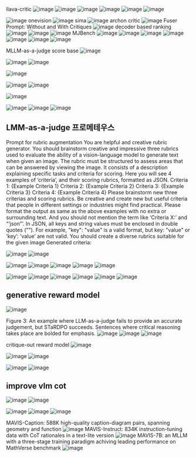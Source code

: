 llava-critic
![image](https://github.com/user-attachments/assets/aa418a90-fa93-4277-b84a-66b50e7a7d29)
![image](https://github.com/user-attachments/assets/0f22de04-a338-426c-a360-4a3f77de131a)
![image](https://github.com/user-attachments/assets/4b4693f0-4cc7-4afa-a630-c71444d43639)
![image](https://github.com/user-attachments/assets/8ffb43b8-9aef-49f3-8568-3016cec9930e)
![image](https://github.com/user-attachments/assets/ec5ec791-bb79-4e00-82ea-ed42f4a8b670)
![image](https://github.com/user-attachments/assets/27866702-d786-404b-a531-966598636e79)


![image](https://github.com/user-attachments/assets/ab55050e-e03f-4669-964e-41b3399c24d6)
onevision
![image](https://github.com/user-attachments/assets/137e87cc-89c0-433c-9f60-a05a679c9076)
sima
![image](https://github.com/user-attachments/assets/4fa6290a-1c1f-4f27-9577-7a6dbbc5a530)
archon critic 
![image](https://github.com/user-attachments/assets/782aee3c-d059-49b3-b229-c71fb9669cbc)
Fuser Prompt: Without and With Critiques
![image](https://github.com/user-attachments/assets/c79bb5dd-48e7-4b77-9707-131e4a1c37e2)
decoder based ranking
![image](https://github.com/user-attachments/assets/eea78e63-fa9b-4209-afb6-a7409104b144)
![image](https://github.com/user-attachments/assets/9831a813-1cf8-4a88-ac0f-2156a01da491)
![image](https://github.com/user-attachments/assets/03fa0e1d-d302-4345-8912-9d97d4e89203)
MJBench
![image](https://github.com/user-attachments/assets/47b62778-05b8-4a45-94be-ae0ee42602be)
![image](https://github.com/user-attachments/assets/87a7688a-6537-4363-be4c-895ef7423cda)
![image](https://github.com/user-attachments/assets/79162231-1cf0-4e1b-956a-bdb87c197784)
![image](https://github.com/user-attachments/assets/27eb59b2-fa68-4a2e-8cac-782668b18f63)
![image](https://github.com/user-attachments/assets/84e6830b-00e1-40d4-a7dd-97bb80bce169)
![image](https://github.com/user-attachments/assets/a55f134e-6e83-4724-8c29-ddd628dacb66)
![image](https://github.com/user-attachments/assets/1cb0b4c0-9afa-4a73-a99c-d1a33e8a2c57)

MLLM-as-a-judge score base
![image](https://github.com/user-attachments/assets/68bab37a-1b0b-4986-b56c-7703d97bd05c)

![image](https://github.com/user-attachments/assets/57504c97-e586-4863-b516-d1b5be1e8c0d)
![image](https://github.com/user-attachments/assets/336b2316-7cd1-4263-8959-947a17671764)

![image](https://github.com/user-attachments/assets/34227585-405b-4820-949f-9e7ab37edb7c)

![image](https://github.com/user-attachments/assets/0151ce0b-0104-47fd-9853-ac75a375e22d)
![image](https://github.com/user-attachments/assets/57f910f9-7516-4669-9c76-72d33534c7e5)

![image](https://github.com/user-attachments/assets/3a9a2910-7de6-4362-bf63-34b2d5251b41)

![image](https://github.com/user-attachments/assets/bc51b701-b2f2-4cef-a192-4bb5a60de1b5)
![image](https://github.com/user-attachments/assets/dad8c062-901b-4c9a-bc91-7daf9de3753e)
![image](https://github.com/user-attachments/assets/4ff738d7-3e59-40ae-8446-284c607f1f9a)

LMM-as-a-judge 프로메테우스
-----------
Prompt for rubric augmentation
You are helpful and creative rubric generator. You should brainstorm creative and
impressive three rubrics used to evaluate
the ability of a vision-language model to
generate text when given an image.
The rubric must be structured to assess areas that can be answered by viewing
the image. It consists of a description
explaining specific tasks and criteria for
scoring. Here you will see 4 examples
of ’criteria’, and their scoring rubrics,
formatted as JSON.
Criteria 1:
{Example Criteria 1}
Criteria 2:
{Example Criteria 2}
Criteria 3:
{Example Criteria 3}
Criteria 4:
{Example Criteria 4}
Please brainstorm new three criterias
and scoring rubrics.
Be creative and create new but useful
criteria that people in different settings or
industries might find practical.
Please format the output as same as the
above examples with no extra or surrounding text. And you should not mention
the term like ‘Criteria X:’ and “‘json”’.
In JSON, all keys and string values must
be enclosed in double quotes (""). For
example, "key": "value" is a valid format,
but key: "value" or ’key’: ’value’ are not
valid.
You should create a diverse rubrics suitable
for the given image
Generated criteria:


![image](https://github.com/user-attachments/assets/e96a88d2-bb50-49c4-a4c0-ee7695eeea50)
![image](https://github.com/user-attachments/assets/c0c05903-540d-4c6c-bfb1-cecf5c98bcda)

![image](https://github.com/user-attachments/assets/894085a5-142e-4e77-83e2-bbdf866d4f9d)
![image](https://github.com/user-attachments/assets/094aa94b-9eca-4fe2-b353-cbca28e00a6e)
![image](https://github.com/user-attachments/assets/a824a061-de56-4460-9c51-ca56717077c5)
![image](https://github.com/user-attachments/assets/1e0d5b5c-08d0-4aef-9dda-ae0da7c7fd19)
![image](https://github.com/user-attachments/assets/fe17613e-1dab-415a-9628-a699157f33fd)

![image](https://github.com/user-attachments/assets/baae2c6a-c724-4df9-bdc1-b600761ddc3c)
![image](https://github.com/user-attachments/assets/81178514-fbec-47cb-a72f-303388e48818)
![image](https://github.com/user-attachments/assets/f4343879-7a73-449a-a624-7f69adc2339f)
![image](https://github.com/user-attachments/assets/7de4f4f7-5b11-475a-a727-7ee772e8153c)
![image](https://github.com/user-attachments/assets/8c2d37da-b73a-47ee-8774-cc1b520c41ed)
![image](https://github.com/user-attachments/assets/75520fae-0832-4e33-b0a3-cef8a98bfe3e)

generative reward model
-------------------------
![image](https://github.com/user-attachments/assets/94f61b75-6018-40fe-bc56-f84f834eb469)

Figure 3: An example where LLM-as-a-judge fails to provide an accurate judgement, but STaRDPO succeeds. Sentences where critical reasoning takes place are bolded for emphasis.
![image](https://github.com/user-attachments/assets/adbaf367-b12b-45ef-81b5-8eb53acac845)
![image](https://github.com/user-attachments/assets/41ff60d6-34dd-4bd7-9ecd-7dcc4275450e)
![image](https://github.com/user-attachments/assets/bfa49a63-3afe-4bed-8629-f17367cc9ac2)

critique-out reward model
![image](https://github.com/user-attachments/assets/b9f5518d-63da-4605-a21f-17c5a6c1343c)

![image](https://github.com/user-attachments/assets/9c280996-baec-4984-89bd-2de4fc717bed)
![image](https://github.com/user-attachments/assets/e58b2d64-5b5e-44ef-86c2-5634acbb53dd)

![image](https://github.com/user-attachments/assets/72bee3a5-8cf9-4298-b802-3b188eb7c019)
![image](https://github.com/user-attachments/assets/ef29d777-86fb-4ee9-8827-1d7005597179)

improve vlm cot
-------------------
![image](https://github.com/user-attachments/assets/05cd9809-792c-42d0-b11f-36a76778929a)
![image](https://github.com/user-attachments/assets/b1f10484-5200-45ae-984f-12d8a0a22e0b)

![image](https://github.com/user-attachments/assets/2713b5ee-c227-4654-9de2-a891db191f39)
![image](https://github.com/user-attachments/assets/a292ad40-7ea2-43cf-9651-c40d5c9325dc)
![image](https://github.com/user-attachments/assets/dbc83773-4b96-48c1-bcce-267dc12e662f)

MAVIS-Caption: 588K high-quality caption-diagram pairs, spanning geometry and function
![image](https://github.com/user-attachments/assets/05bd0d5c-f21f-442a-962f-e5d011fadf94)
MAVIS-Instruct: 834K instruction-tuning data with CoT rationales in a text-lite version
![image](https://github.com/user-attachments/assets/2e876c13-e184-46a7-aa13-fe275b6f83b5)
MAVIS-7B: an MLLM with a three-stage training paradigm achiving leading performance on MathVerse benchmark
![image](https://github.com/user-attachments/assets/ed4e8851-2330-480b-acc3-35edb1dd2eb7)
